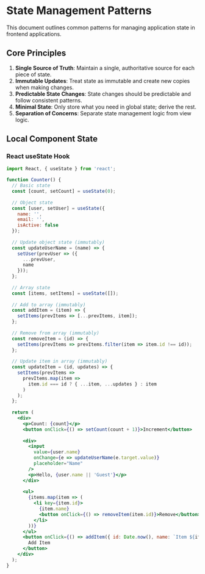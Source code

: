 # State Management Patterns

This document outlines common patterns for managing application state in frontend applications.

## Core Principles

1. **Single Source of Truth**: Maintain a single, authoritative source for each piece of state.
2. **Immutable Updates**: Treat state as immutable and create new copies when making changes.
3. **Predictable State Changes**: State changes should be predictable and follow consistent patterns.
4. **Minimal State**: Only store what you need in global state; derive the rest.
5. **Separation of Concerns**: Separate state management logic from view logic.

## Local Component State

### React useState Hook

```jsx
import React, { useState } from 'react';

function Counter() {
  // Basic state
  const [count, setCount] = useState(0);
  
  // Object state
  const [user, setUser] = useState({
    name: '',
    email: '',
    isActive: false
  });
  
  // Update object state (immutably)
  const updateUserName = (name) => {
    setUser(prevUser => ({
      ...prevUser,
      name
    }));
  };
  
  // Array state
  const [items, setItems] = useState([]);
  
  // Add to array (immutably)
  const addItem = (item) => {
    setItems(prevItems => [...prevItems, item]);
  };
  
  // Remove from array (immutably)
  const removeItem = (id) => {
    setItems(prevItems => prevItems.filter(item => item.id !== id));
  };
  
  // Update item in array (immutably)
  const updateItem = (id, updates) => {
    setItems(prevItems => 
      prevItems.map(item => 
        item.id === id ? { ...item, ...updates } : item
      )
    );
  };
  
  return (
    <div>
      <p>Count: {count}</p>
      <button onClick={() => setCount(count + 1)}>Increment</button>
      
      <div>
        <input
          value={user.name}
          onChange={e => updateUserName(e.target.value)}
          placeholder="Name"
        />
        <p>Hello, {user.name || 'Guest'}</p>
      </div>
      
      <ul>
        {items.map(item => (
          <li key={item.id}>
            {item.name}
            <button onClick={() => removeItem(item.id)}>Remove</button>
          </li>
        ))}
      </ul>
      <button onClick={() => addItem({ id: Date.now(), name: `Item ${items.length + 1}` })}>
        Add Item
      </button>
    </div>
  );
}
